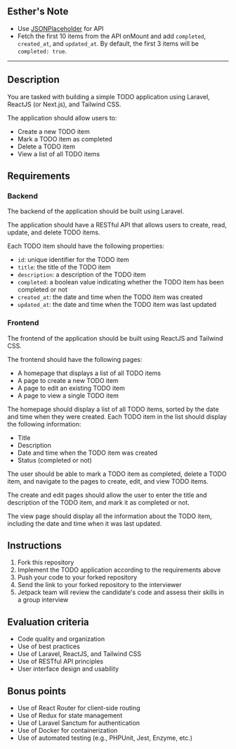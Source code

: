 ## Esther's Note

 - Use [JSONPlaceholder](https://jsonplaceholder.typicode.com/) for API
 - Fetch the first 10 items from the API onMount and add `completed`, `created_at`, and `updated_at`. By default, the first 3 items will be `completed: true`.

------------------------------


## Description

You are tasked with building a simple TODO application using Laravel, ReactJS (or Next.js), and Tailwind CSS.

The application should allow users to:

- Create a new TODO item
- Mark a TODO item as completed
- Delete a TODO item
- View a list of all TODO items

## Requirements

### Backend

The backend of the application should be built using Laravel.

The application should have a RESTful API that allows users to create, read, update, and delete TODO items.

Each TODO item should have the following properties:

- `id`: unique identifier for the TODO item
- `title`: the title of the TODO item
- `description`: a description of the TODO item
- `completed`: a boolean value indicating whether the TODO item has been completed or not
- `created_at`: the date and time when the TODO item was created
- `updated_at`: the date and time when the TODO item was last updated

### Frontend

The frontend of the application should be built using ReactJS and Tailwind CSS.

The frontend should have the following pages:

- A homepage that displays a list of all TODO items
- A page to create a new TODO item
- A page to edit an existing TODO item
- A page to view a single TODO item

The homepage should display a list of all TODO items, sorted by the date and time when they were created. Each TODO item in the list should display the following information:

- Title
- Description
- Date and time when the TODO item was created
- Status (completed or not)

The user should be able to mark a TODO item as completed, delete a TODO item, and navigate to the pages to create, edit, and view TODO items.

The create and edit pages should allow the user to enter the title and description of the TODO item, and mark it as completed or not.

The view page should display all the information about the TODO item, including the date and time when it was last updated.

## Instructions

1. Fork this repository
2. Implement the TODO application according to the requirements above
3. Push your code to your forked repository
4. Send the link to your forked repository to the interviewer
5. Jetpack team will review the candidate's code and assess their skills in a group interview

## Evaluation criteria

- Code quality and organization
- Use of best practices
- Use of Laravel, ReactJS, and Tailwind CSS
- Use of RESTful API principles
- User interface design and usability

## Bonus points

- Use of React Router for client-side routing
- Use of Redux for state management
- Use of Laravel Sanctum for authentication
- Use of Docker for containerization
- Use of automated testing (e.g., PHPUnit, Jest, Enzyme, etc.)
